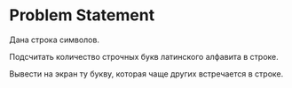 # Problem Statement

Дана строка символов. 

Подсчитать количество строчных букв латинского алфавита в строке. 

Вывести на экран ту букву, которая чаще других встречается в строке.
